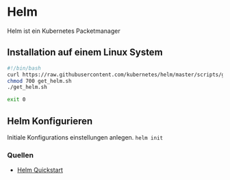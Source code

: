 
# Helm

Helm ist ein Kubernetes Packetmanager

## Installation auf einem Linux System

```sh
#!/bin/bash
curl https://raw.githubusercontent.com/kubernetes/helm/master/scripts/get > get_helm.sh
chmod 700 get_helm.sh
./get_helm.sh

exit 0
```

## Helm Konfigurieren

Initiale Konfigurations einstellungen anlegen.
`helm init`

### Quellen

* [Helm Quickstart](https://github.com/kubernetes/helm/blob/master/docs/quickstart.md)